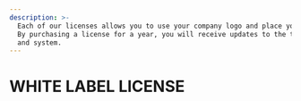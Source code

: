 ```yaml
---
description: >-
  Each of our licenses allows you to use your company logo and place your links.
  By purchasing a license for a year, you will receive updates to the templates
  and system.
---
```


# WHITE LABEL LICENSE

